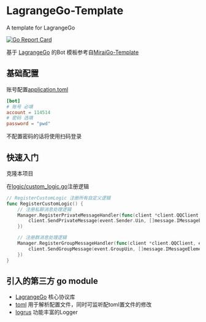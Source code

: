 # LagrangeGo-Template

A template for LagrangeGo

[![Go Report Card](https://goreportcard.com/badge/github.com/ExquisiteCore/LagrangeGo-Template)](https://goreportcard.com/report/github.com/ExquisiteCore/LagrangeGo-Template)

基于 [LagrangeGo](https://github.com/LagrangeDev/LagrangeGo) 的Bot 模板参考自[MiraiGo-Template](https://github.com/Logiase/MiraiGo-Template)

## 基础配置

账号配置[application.toml](./application.toml)

```toml
[bot]
# 账号 必填
account = 114514
# 密码 选填
password = "pwd"
```

不配置密码的话将使用扫码登录

## 快速入门

克隆本项目

在[logic/custom_logic.go](./logic/custom_logic.go)注册逻辑

```go
// RegisterCustomLogic 注册所有自定义逻辑
func RegisterCustomLogic() {
	// 注册私聊消息处理逻辑
	Manager.RegisterPrivateMessageHandler(func(client *client.QQClient, event *message.PrivateMessage) {
		client.SendPrivateMessage(event.Sender.Uin, []message.IMessageElement{message.NewText("Hello World!")})
	})

	// 注册群消息处理逻辑
	Manager.RegisterGroupMessageHandler(func(client *client.QQClient, event *message.GroupMessage) {
		client.SendGroupMessage(event.GroupUin, []message.IMessageElement{message.NewText("Hello World!")})
	})
}
```

## 引入的第三方 go module

- [LagrangeGo](https://github.com/LagrangeDev/LagrangeGo)
    核心协议库
- [toml](https://github.com/BurntSushi/toml)
    用于解析配置文件，同时可监听配toml置文件的修改
- [logrus](https://github.com/sirupsen/logrus)
    功能丰富的Logger
